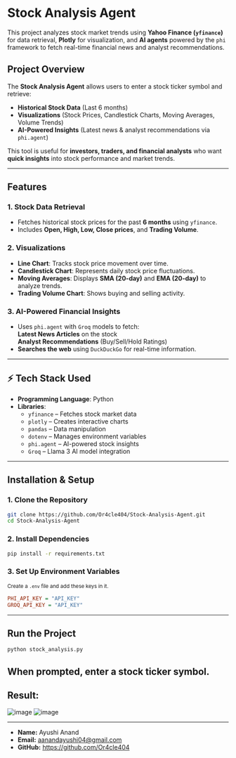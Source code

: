 # Stock Analysis Agent  

This project analyzes stock market trends using **Yahoo Finance (`yfinance`)** for data retrieval, **Plotly** for visualization, and **AI agents** powered by the `phi` framework to fetch real-time financial news and analyst recommendations.  

## **Project Overview**  
The **Stock Analysis Agent** allows users to enter a stock ticker symbol and retrieve:  
- **Historical Stock Data** (Last 6 months)  
- **Visualizations** (Stock Prices, Candlestick Charts, Moving Averages, Volume Trends)  
- **AI-Powered Insights** (Latest news & analyst recommendations via `phi.agent`)  

This tool is useful for **investors, traders, and financial analysts** who want **quick insights** into stock performance and market trends.  

---

## **Features**  

### 1. Stock Data Retrieval  
- Fetches historical stock prices for the past **6 months** using `yfinance`.  
- Includes **Open, High, Low, Close prices**, and **Trading Volume**.  

### 2. Visualizations  
- **Line Chart**: Tracks stock price movement over time.  
- **Candlestick Chart**: Represents daily stock price fluctuations.  
- **Moving Averages**: Displays **SMA (20-day)** and **EMA (20-day)** to analyze trends.  
- **Trading Volume Chart**: Shows buying and selling activity.  

### 3. AI-Powered Financial Insights
- Uses `phi.agent` with `Groq` models to fetch:  
 **Latest News Articles** on the stock  
 **Analyst Recommendations** (Buy/Sell/Hold Ratings)  
- **Searches the web** using `DuckDuckGo` for real-time information.  

---

## ⚡ **Tech Stack Used**  
- **Programming Language**: Python 
- **Libraries**:  
  - `yfinance` – Fetches stock market data  
  - `plotly` – Creates interactive charts  
  - `pandas` – Data manipulation  
  - `dotenv` – Manages environment variables  
  - `phi.agent` – AI-powered stock insights  
  - `Groq` – Llama 3 AI model integration  

---

## **Installation & Setup**  

### 1. Clone the Repository  
```sh
git clone https://github.com/Or4cle404/Stock-Analysis-Agent.git
cd Stock-Analysis-Agent
```
### 2. Install Dependencies
```sh
pip install -r requirements.txt
```

### 3. Set Up Environment Variables

<sub>Create a `.env` file and add these keys in it.</sub>

```ini
PHI_API_KEY = "API_KEY"
GROQ_API_KEY = "API_KEY"
```
---

## Run the Project

```sh
python stock_analysis.py
```
When prompted, enter a stock ticker symbol.
---

## Result:
![image](https://github.com/user-attachments/assets/8ef2f528-2141-4a33-9784-894fa47787e8)
![image](https://github.com/user-attachments/assets/3180eab9-6991-4e01-acc0-b3c473bdd00b)

---

- **Name:** Ayushi Anand
- **Email:** aanandayushi04@gmail.com  
- **GitHub:** https://github.com/Or4cle404
